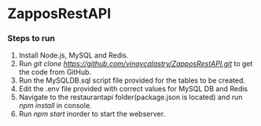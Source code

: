 # ZapposRestAPI

### Steps to run

1. Install Node.js, MySQL and Redis.
2. Run *git clone https://github.com/vinaycalastry/ZapposRestAPI.git* to get the code from GitHub.
3. Run the MySQLDB.sql script file provided for the tables to be created.
4. Edit the .env file provided with correct values for MySQL DB and Redis
5. Navigate to the restaurantapi folder(package.json is located) and run *npm install* in console.
6. Run *npm start* inorder to start the webserver.


 


